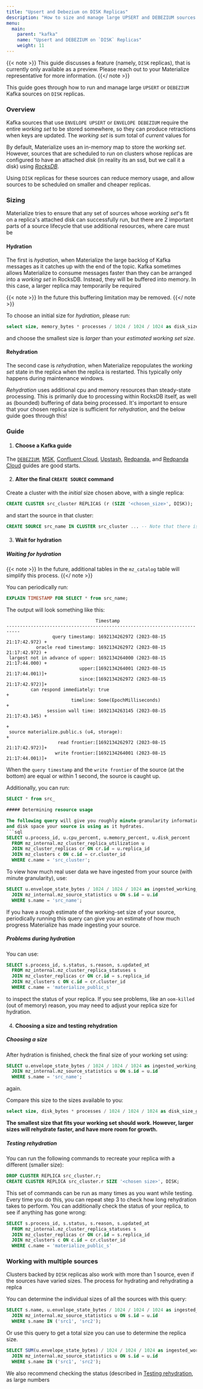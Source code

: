 ```yaml
---
title: "Upsert and Debezium on DISK Replicas"
description: "How to size and manage large UPSERT and DEBEZIUM sources using DISK replicas."
menu:
  main:
    parent: "kafka"
    name: "Upsert and DEBEZIUM on `DISK` Replicas"
    weight: 11
---
```


{{< note >}}
This guide discusses a feature (namely, `DISK` replicas), that is currently only available as a preview. Please reach out to your Materialize
representative for more information.
{{</ note >}}

This guide goes through how to run and manage large `UPSERT` or `DEBEZIUM` Kafka sources on `DISK` replicas.

### Overview

Kafka sources that use `ENVELOPE UPSERT` or `ENVELOPE DEBEZIUM` require the entire _working set_ to be stored somewhere, so they
can produce retractions when keys are updated. The _working set_ is sum total of _current_ values for

By default, Materialize uses an in-memory map to store the _working set_. However, sources that are scheduled to run on clusters whose
replicas are configured to have an attached _disk_ (in reality its an ssd, but we call it a disk) using [_RocksDB_](https://rocksdb.org/).

Using `DISK` replicas for these sources can reduce memory usage, and allow sources to be scheduled on smaller and cheaper replicas.

### Sizing

Materialize tries to ensure that any set of sources whose _working set_'s fit on a replica's attached disk can successfully run, but there are 2
important parts of a source lifecycle that use additional resources, where care must be

#### Hydration

The first is _hydration_, when Materialize the large backlog of Kafka messages as it catches up with the end of the topic. Kafka sometimes
allows Materialize to consume messages faster than they can be arranged into a _working set_ in RocksDB. Instead, they will be buffered into
memory. In this case, a larger replica may temporarily be required

{{< note >}}
In the future this buffering limitation may be removed.
{{</ note >}}

To choose an initial size for _hydration_, please run:
```sql
select size, memory_bytes * processes / 1024 / 1024 / 1024 as disk_size_gib from mz_internal.mz_cluster_replica_sizes;
```
and choose the smallest size is _larger_ than your _estimated working set size_.

#### Rehydration

The second case is _rehydration_, when Materialize repopulates the _working set_ state in the replica when the replica is restarted.
This typically only happens during maintenance windows.

_Rehydration_ uses additional cpu and memory resources than steady-state processing. This is primarily due to processing within RocksDB itself,
as well as (bounded) buffering of data being processed. It's important to ensure that your chosen replica size is sufficient for _rehydration_,
and the below guide goes through this!

### Guide

1. #### Choose a Kafka guide

The [`DEBEZIUM`](/ingest-data/cdc-postgres-kafka-debezium/), [MSK](/ingest-data/amazon-msk/), [Confluent Cloud](/ingest-data/confluent-cloud/),
[Upstash](/ingest-data/upstash-kafka/), [Redpanda](/ingest-data/redpanda/), and [Redpanda Cloud](/ingest-data/redpanda-cloud/) guides are good starts.

2. #### Alter the final `CREATE SOURCE` command

Create a cluster with the _initial_ size chosen above, with a single replica:

```sql
CREATE CLUSTER src_cluster REPLICAS (r (SIZE '<chosen_size>', DISK));
```

and start the source in that cluster:

```sql
CREATE SOURCE src_name IN CLUSTER src_cluster ... -- Note that there is no `WITH (SIZE = ...)`
```

3. #### Wait for hydration

##### Waiting for hydration

{{< note >}}
In the future, additional tables in the `mz_catalog` table will simplify this process.
{{</ note >}}

You can periodically run:
```sql
EXPLAIN TIMESTAMP FOR SELECT * from src_name;
```

The output will look something like this:
```
                                 Timestamp
---------------------------------------------------------------------------
                 query timestamp: 1692134262972 (2023-08-15 21:17:42.972) +
           oracle read timestamp: 1692134262972 (2023-08-15 21:17:42.972) +
 largest not in advance of upper: 1692134264000 (2023-08-15 21:17:44.000) +
                           upper:[1692134264001 (2023-08-15 21:17:44.001)]+
                           since:[1692134262972 (2023-08-15 21:17:42.972)]+
         can respond immediately: true                                    +
                        timeline: Some(EpochMilliseconds)                 +
               session wall time: 1692134263145 (2023-08-15 21:17:43.145) +
                                                                          +
 source materialize.public.s (u4, storage):                               +
                   read frontier:[1692134262972 (2023-08-15 21:17:42.972)]+
                  write frontier:[1692134264001 (2023-08-15 21:17:44.001)]+
```

When the `query timestamp` and the `write frontier` of the source (at the bottom) are
equal or within 1 second, the source is caught up.

Additionally, you can run:
```sql
SELECT * from src_

##### Determining resource usage

The following query will give you roughly minute-granularity information about how much memory, cpu,
and disk space your source is using as it hydrates.
```sql
SELECT u.process_id, u.cpu_percent, u.memory_percent, u.disk_percent
  FROM mz_internal.mz_cluster_replica_utilization u
  JOIN mz_cluster_replicas cr ON cr.id = u.replica_id
  JOIN mz_clusters c ON c.id = cr.cluster_id
  WHERE c.name = 'src_cluster';
```

To view how much real user data we have ingested from your source (with minute granularity), use:
```sql
SELECT u.envelope_state_bytes / 1024 / 1024 / 1024 as ingested_working_set_gib FROM mz_sources s
  JOIN mz_internal.mz_source_statistics u ON s.id = u.id
  WHERE s.name = 'src_name';
```

If you have a rough estimate of the working-set size of your source, periodically running this query can give you an estimate
of how much progress Materialize has made ingesting your source.


##### Problems during hydration

You can use:
```sql
SELECT s.process_id, s.status, s.reason, s.updated_at
  FROM mz_internal.mz_cluster_replica_statuses s
  JOIN mz_cluster_replicas cr ON cr.id = s.replica_id
  JOIN mz_clusters c ON c.id = cr.cluster_id
  WHERE c.name = 'materialize_public_s'
```

to inspect the status of your replica. If you see problems, like an `oom-killed` (out of memory) reason, you may
need to adjust your replica size for hydration.


4. #### Choosing a size and testing rehydration

##### Choosing a size

After hydration is finished, check the final size of your working set using:
```sql
SELECT u.envelope_state_bytes / 1024 / 1024 / 1024 as ingested_working_set_gib FROM mz_sources s
  JOIN mz_internal.mz_source_statistics u ON s.id = u.id
  WHERE s.name = 'src_name';
```
again.

Compare this size to the sizes available to you:
```sql
select size, disk_bytes * processes / 1024 / 1024 / 1024 as disk_size_gib from mz_internal.mz_cluster_replica_sizes;
```

**The smallest size that fits your working set should work. However, larger sizes will rehydrate faster, and have more room for growth.**

##### Testing rehydration

You can run the following commands to recreate your replica with a different (smaller size):
```sql
DROP CLUSTER REPLICA src_cluster.r;
CREATE CLUSTER REPLICA src_cluster.r SIZE '<chosen size>', DISK;
```

This set of commands can be run as many times as you want while testing. Every time you do this, you can repeat step 3 to check
how long rehydration takes to perform. You can additionally check the status of your replica, to see if anything has gone wrong:

```sql
SELECT s.process_id, s.status, s.reason, s.updated_at
  FROM mz_internal.mz_cluster_replica_statuses s
  JOIN mz_cluster_replicas cr ON cr.id = s.replica_id
  JOIN mz_clusters c ON c.id = cr.cluster_id
  WHERE c.name = 'materialize_public_s'
```


### Working with multiple sources

Clusters backed by `DISK` replicas also work with more than 1 source, even if the sources have varied sizes. The process for hydrating
and rehydrating a replca

You can determine the individual sizes of all the sources with this query:
```sql
SELECT s.name, u.envelope_state_bytes / 1024 / 1024 / 1024 as ingested_working_set_gib FROM mz_sources s
  JOIN mz_internal.mz_source_statistics u ON s.id = u.id
  WHERE s.name IN ('src1', 'src2');
```

Or use this query to get a total size you can use to determine the replica size.

```sql
SELECT SUM(u.envelope_state_bytes) / 1024 / 1024 / 1024 as ingested_working_set_gib FROM mz_sources s
  JOIN mz_internal.mz_source_statistics u ON s.id = u.id
  WHERE s.name IN ('src1', 'src2');
```

We also recommend checking the status (described in [Testing rehydration](#testing-rehydration), as large numbers
